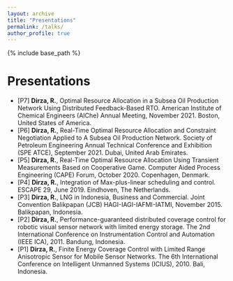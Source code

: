 ```yaml
---
layout: archive
title: "Presentations"
permalink: /talks/
author_profile: true
---
```


{% include base_path %}

Presentations
======
* [P7] **Dirza, R.**, Optimal Resource Allocation in a Subsea Oil Production Network Using Distributed Feedback-Based RTO. American Institute of Chemical Engineers (AIChe) Annual Meeting, November 2021. Boston, United States of America.
* [P6] **Dirza, R.**, Real-Time Optimal Resource Allocation and Constraint Negotiation Applied to A Subsea Oil Production Network. Society of Petroleum Engineering Annual Technical Conference and Exhibition (SPE ATCE), September 2021. Dubai, United Arab Emirates.
* [P5] **Dirza, R.**, Real-Time Optimal Resource Allocation Using Transient Measurements Based on Cooperative Game. Computer Aided Process Engineering (CAPE) Forum, October 2020. Copenhagen, Denmark.
* [P4] **Dirza, R.**, Integration of Max-plus-linear scheduling and control. ESCAPE 29, June 2019. Eindhoven, The Netherlands.
* [P3] **Dirza, R.**, LNG in Indonesia, Business and Commercial. Joint Convention Balikpapan (JCB) HAGI-IAGI-IAFMI-IATMI, November 2015. Balikpapan, Indonesia.
* [P2] **Dirza, R.**, Performance-guaranteed distributed coverage control for robotic visual sensor network with limited energy storage. The 2nd International Conference on Instrumentation Control and Automation (IEEE ICA), 2011. Bandung, Indonesia.
* [P1] **Dirza, R.**, Finite Energy Coverage Control with Limited Range Anisotropic Sensor for Mobile Sensor Networks. The 6th International Conference on Intelligent Unmanned Systems (ICIUS), 2010. Bali, Indonesia.

<!--{% if site.talkmap_link == true %}

<p style="text-decoration:underline;"><a href="/talkmap.html">See a map of all the places I've given a talk!</a></p>

{% endif %}

{% for post in site.talks reversed %}
  {% include archive-single-talk.html %}
{% endfor %}-->
